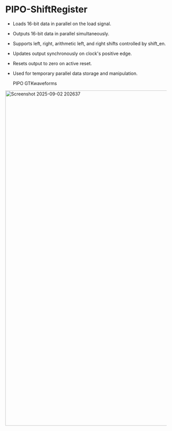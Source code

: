 # PIPO-ShiftRegister
- Loads 16-bit data in parallel on the load signal.
- Outputs 16-bit data in parallel simultaneously.
- Supports left, right, arithmetic left, and right shifts controlled by shift_en.
- Updates output synchronously on clock's positive edge.
- Resets output to zero on active reset.
- Used for temporary parallel data storage and manipulation.

  PIPO GTKwaveforms
<img width="2870" height="1045" alt="Screenshot 2025-09-02 202637" src="https://github.com/user-attachments/assets/75f3530e-c946-461c-9630-10ab832ebdf3" />
